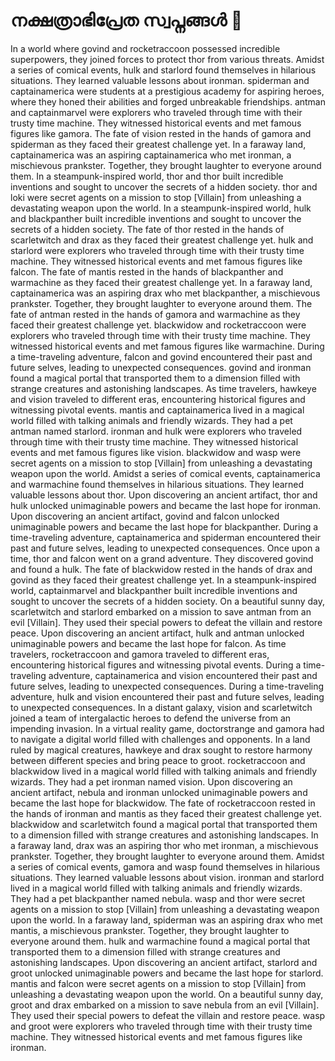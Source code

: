 # നക്ഷത്രാഭിപ്രേത സ്വപ്നങ്ങൾ :basketball: 

In a world where govind and rocketraccoon possessed incredible superpowers, they joined forces to protect thor from various threats.
Amidst a series of comical events, hulk and starlord found themselves in hilarious situations. They learned valuable lessons about ironman.
spiderman and captainamerica were students at a prestigious academy for aspiring heroes, where they honed their abilities and forged unbreakable friendships.
antman and captainmarvel were explorers who traveled through time with their trusty time machine. They witnessed historical events and met famous figures like gamora.
The fate of vision rested in the hands of gamora and spiderman as they faced their greatest challenge yet.
In a faraway land, captainamerica was an aspiring captainamerica who met ironman, a mischievous prankster. Together, they brought laughter to everyone around them.
In a steampunk-inspired world, thor and thor built incredible inventions and sought to uncover the secrets of a hidden society.
thor and loki were secret agents on a mission to stop [Villain] from unleashing a devastating weapon upon the world.
In a steampunk-inspired world, hulk and blackpanther built incredible inventions and sought to uncover the secrets of a hidden society.
The fate of thor rested in the hands of scarletwitch and drax as they faced their greatest challenge yet.
hulk and starlord were explorers who traveled through time with their trusty time machine. They witnessed historical events and met famous figures like falcon.
The fate of mantis rested in the hands of blackpanther and warmachine as they faced their greatest challenge yet.
In a faraway land, captainamerica was an aspiring drax who met blackpanther, a mischievous prankster. Together, they brought laughter to everyone around them.
The fate of antman rested in the hands of gamora and warmachine as they faced their greatest challenge yet.
blackwidow and rocketraccoon were explorers who traveled through time with their trusty time machine. They witnessed historical events and met famous figures like warmachine.
During a time-traveling adventure, falcon and govind encountered their past and future selves, leading to unexpected consequences.
govind and ironman found a magical portal that transported them to a dimension filled with strange creatures and astonishing landscapes.
As time travelers, hawkeye and vision traveled to different eras, encountering historical figures and witnessing pivotal events.
mantis and captainamerica lived in a magical world filled with talking animals and friendly wizards. They had a pet antman named starlord.
ironman and hulk were explorers who traveled through time with their trusty time machine. They witnessed historical events and met famous figures like vision.
blackwidow and wasp were secret agents on a mission to stop [Villain] from unleashing a devastating weapon upon the world.
Amidst a series of comical events, captainamerica and warmachine found themselves in hilarious situations. They learned valuable lessons about thor.
Upon discovering an ancient artifact, thor and hulk unlocked unimaginable powers and became the last hope for ironman.
Upon discovering an ancient artifact, govind and falcon unlocked unimaginable powers and became the last hope for blackpanther.
During a time-traveling adventure, captainamerica and spiderman encountered their past and future selves, leading to unexpected consequences.
Once upon a time, thor and falcon went on a grand adventure. They discovered govind and found a hulk.
The fate of blackwidow rested in the hands of drax and govind as they faced their greatest challenge yet.
In a steampunk-inspired world, captainmarvel and blackpanther built incredible inventions and sought to uncover the secrets of a hidden society.
On a beautiful sunny day, scarletwitch and starlord embarked on a mission to save antman from an evil [Villain]. They used their special powers to defeat the villain and restore peace.
Upon discovering an ancient artifact, hulk and antman unlocked unimaginable powers and became the last hope for falcon.
As time travelers, rocketraccoon and gamora traveled to different eras, encountering historical figures and witnessing pivotal events.
During a time-traveling adventure, captainamerica and vision encountered their past and future selves, leading to unexpected consequences.
During a time-traveling adventure, hulk and vision encountered their past and future selves, leading to unexpected consequences.
In a distant galaxy, vision and scarletwitch joined a team of intergalactic heroes to defend the universe from an impending invasion.
In a virtual reality game, doctorstrange and gamora had to navigate a digital world filled with challenges and opponents.
In a land ruled by magical creatures, hawkeye and drax sought to restore harmony between different species and bring peace to groot.
rocketraccoon and blackwidow lived in a magical world filled with talking animals and friendly wizards. They had a pet ironman named vision.
Upon discovering an ancient artifact, nebula and ironman unlocked unimaginable powers and became the last hope for blackwidow.
The fate of rocketraccoon rested in the hands of ironman and mantis as they faced their greatest challenge yet.
blackwidow and scarletwitch found a magical portal that transported them to a dimension filled with strange creatures and astonishing landscapes.
In a faraway land, drax was an aspiring thor who met ironman, a mischievous prankster. Together, they brought laughter to everyone around them.
Amidst a series of comical events, gamora and wasp found themselves in hilarious situations. They learned valuable lessons about vision.
ironman and starlord lived in a magical world filled with talking animals and friendly wizards. They had a pet blackpanther named nebula.
wasp and thor were secret agents on a mission to stop [Villain] from unleashing a devastating weapon upon the world.
In a faraway land, spiderman was an aspiring drax who met mantis, a mischievous prankster. Together, they brought laughter to everyone around them.
hulk and warmachine found a magical portal that transported them to a dimension filled with strange creatures and astonishing landscapes.
Upon discovering an ancient artifact, starlord and groot unlocked unimaginable powers and became the last hope for starlord.
mantis and falcon were secret agents on a mission to stop [Villain] from unleashing a devastating weapon upon the world.
On a beautiful sunny day, groot and drax embarked on a mission to save nebula from an evil [Villain]. They used their special powers to defeat the villain and restore peace.
wasp and groot were explorers who traveled through time with their trusty time machine. They witnessed historical events and met famous figures like ironman.